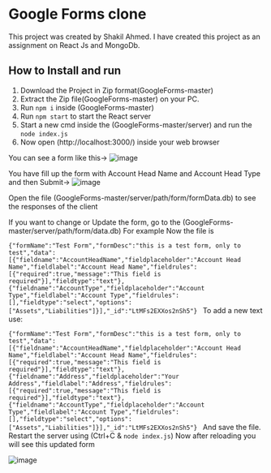 # Google Forms clone 

This project was created by Shakil Ahmed. I have created this project as an assignment on React Js and MongoDb.

## How to Install and run
1. Download the Project in Zip format(GoogleForms-master)
2. Extract the Zip file(GoogleForms-master) on your PC.
3. Run `npm i` inside (GoogleForms-master)
4. Run `npm start` to start the React server
5. Start a new cmd inside the (GoogleForms-master/server) and run the `node index.js`
6. Now open (http://localhost:3000/) inside your web browser

You can see a form like this->
![image](https://user-images.githubusercontent.com/75152633/112973835-5cd82a80-916f-11eb-9817-c06e09e1ec75.png)

You have fill up the form with Account Head Name and Account Head Type and then Submit->
![image](https://user-images.githubusercontent.com/75152633/112974191-cfe1a100-916f-11eb-828c-cad89ce60caf.png)

Open the file (GoogleForms-master/server/path/form/formData.db) to see the responses of the client

If you want to change or Update the form, go to the (GoogleForms-master/server/path/form/data.db)
For example
Now the file is

`{"formName":"Test Form","formDesc":"this is a test form, only to test","data":[{"fieldname":"AccountHeadName","fieldplaceholder":"Account Head Name","fieldlabel":"Account Head Name","fieldrules":[{"required":true,"message":"This field is required"}],"fieldtype":"text"},{"fieldname":"AccountType","fieldplaceholder":"Account Type","fieldlabel":"Account Type","fieldrules":[],"fieldtype":"select","options":["Assets","Liabilities"]}],"_id":"LtMFs2EXXos2nSh5"}
`
To add a new text use:

`{"formName":"Test Form","formDesc":"this is a test form, only to test","data":[{"fieldname":"AccountHeadName","fieldplaceholder":"Account Head Name","fieldlabel":"Account Head Name","fieldrules":[{"required":true,"message":"This field is required"}],"fieldtype":"text"},{"fieldname":"Address","fieldplaceholder":"Your Address","fieldlabel":"Address","fieldrules":[{"required":true,"message":"This field is required"}],"fieldtype":"text"},{"fieldname":"AccountType","fieldplaceholder":"Account Type","fieldlabel":"Account Type","fieldrules":[],"fieldtype":"select","options":["Assets","Liabilities"]}],"_id":"LtMFs2EXXos2nSh5"}
`
And save the file. Restart the server using (Ctrl+C & `node index.js`)
Now after reloading you will see this updated form

![image](https://user-images.githubusercontent.com/75152633/112975495-5b0f6680-9171-11eb-81a9-3a70bae699a8.png)

